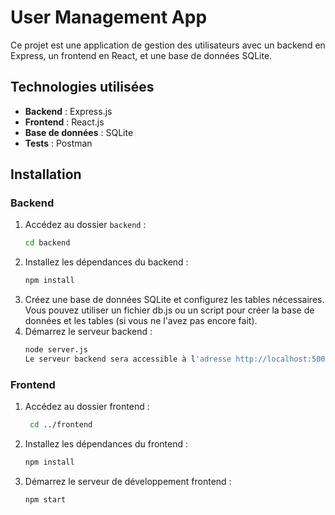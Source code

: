 # User Management App

Ce projet est une application de gestion des utilisateurs avec un backend en Express, un frontend en React, et une base de données SQLite.

## Technologies utilisées
- **Backend** : Express.js
- **Frontend** : React.js
- **Base de données** : SQLite
- **Tests** : Postman

## Installation

### Backend
1. Accédez au dossier `backend` :
   ```bash
   cd backend
2. Installez les dépendances du backend :
   ```bash
   npm install
3. Créez une base de données SQLite et configurez les tables nécessaires. Vous pouvez utiliser un fichier db.js ou un script pour créer la base de données et les tables (si vous ne l'avez pas encore fait).
4. Démarrez le serveur backend :
   ```bash
   node server.js
   Le serveur backend sera accessible à l'adresse http://localhost:5000.

### Frontend
1. Accédez au dossier frontend :
   ```bash
    cd ../frontend
2. Installez les dépendances du frontend :
   ```bash
   npm install
3. Démarrez le serveur de développement frontend :
   ```bash
   npm start
